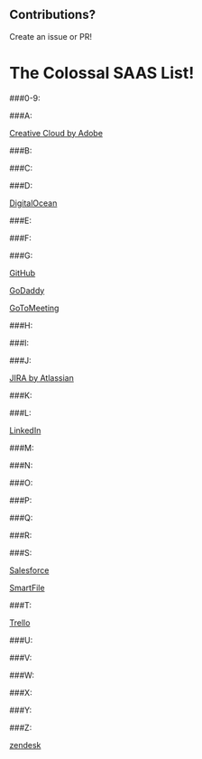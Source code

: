 ## Contributions? 
Create an issue or PR!

# The Colossal SAAS List!

###0-9:

###A:

[Creative Cloud by Adobe](http://www.adobe.com/)

###B:

###C:

###D:

[DigitalOcean](https://www.digitalocean.com/)

###E:

###F:

###G:

[GitHub](https://github.com/)

[GoDaddy](https://www.godaddy.com)

[GoToMeeting](https://www.gotomeeting.com/)

###H:

###I:

###J:

[JIRA by Atlassian](https://jira.atlassian.com/secure/Dashboard.jspa)

###K:

###L:

[LinkedIn](https://www.linkedin.com)

###M:

###N:

###O:

###P:

###Q:

###R:

###S:

[Salesforce](https://www.salesforce.com/)

[SmartFile](https://www.smartfile.com/)

###T:

[Trello](https://trello.com)

###U:

###V:

###W:

###X:

###Y:

###Z:

[zendesk](https://www.zendesk.com)
